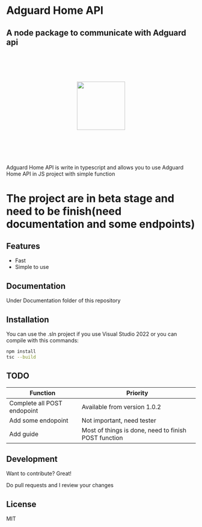 # Adguard Home API
## A node package to communicate with Adguard api

<h1>&nbsp;</h1>
<div align="center">
<img src="https://upload.wikimedia.org/wikipedia/commons/thumb/4/4c/AdGuard.svg/2048px-AdGuard.svg.png" width="128">
</div>
<h1>&nbsp;</h1>
Adguard Home API is write in typescript and allows you to use Adguard Home API in JS project with simple function

# The project are in beta stage and need to be finish(need documentation and some endpoints)

## Features

- Fast
- Simple to use

## Documentation

Under Documentation folder of this repository
## Installation

You can use the .sln project if you use Visual Studio 2022 or you can compile with this commands:

```sh
npm install
tsc --build
```

## TODO


| Function | Priority |
| ------ | ------ |
| Complete all POST endopoint | Available from version 1.0.2 |
| Add some endopoint | Not important, need tester |
| Add guide | Most of things is done, need to finish POST function |

## Development

Want to contribute? Great!

Do pull requests and I review your changes


## License

MIT


